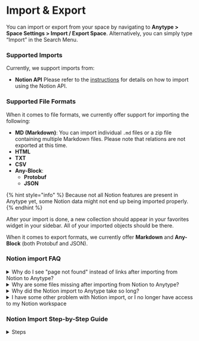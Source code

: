 # Import & Export

You can import or export from your space by navigating to **Anytype > Space Settings > Import / Export Space**. Alternatively, you can simply type “Import” in the Search Menu.
### Supported Imports
Currently, we support imports from:
- **Notion API**
  Please refer to the [instructions](#notion-import-step-by-step-guide) for details on how to import using the Notion API.
### Supported File Formats
When it comes to file formats, we currently offer support for importing the following:
- **MD (Markdown)**: You can import individual `.md` files or a zip file containing multiple Markdown files. Please note that relations are not exported at this time.
- **HTML**
- **TXT**
- **CSV**
- **Any-Block**:
  - **Protobuf**
  - **JSON**

{% hint style="info" %}
Because not all Notion features are present in Anytype yet, some Notion data might not end up being imported properly.
{% endhint %}

After your import is done, a new collection should appear in your favorites widget in your sidebar. All of your imported objects should be there.

When it comes to export formats, we currently offer **Markdown** and **Any-Block** (both Protobuf and JSON).

### Notion import FAQ

<details>
<summary>Why do I see "page not found" instead of links after importing from Notion to Anytype?</summary>
This issue occurs when you have links to pages that are not nested within your Notion workspace structure. These pages may not have been properly connected to the integration during the import, leading to broken links in Anytype.

**Solution:**
- **Check Page Connections:** Ensure that all pages in your Notion workspace are connected before starting the import process. If a page is not properly connected to the integration, it may not import correctly. See the Step-by-Step Guide within the app for details.
- **Repeat the import:** If a page did not import, add a missing Connection and repeat the import.
</details>

<details>
<summary>Why are some files missing after importing from Notion to Anytype?</summary>
There are two main reasons for missing files:
1. **Missing Connection:** Make sure that the page containing the files in Notion is properly connected to the integration before import. If this connection is missing, the files may not be imported.
2. **Slow Internet Connection:** If you have a slow internet connection and a large number of files, the links to these files might expire during the download process, resulting in missing files.

**Solution:**
- **Ensure Proper Connection:** Double-check that all pages and their respective files are connected in Notion before importing.
- **Use a Faster Internet Connection:** If possible, use a faster internet connection during the import process to prevent link expiration.
- **Manually Add Missing Files:** If files are missing after the import, you may need to manually upload them to Anytype.
</details>

<details>
<summary>Why did the Notion import to Anytype take so long?</summary>
The import process uses the Notion API to ensure data is transferred as accurately as possible. This method, though more reliable than exporting to Markdown, requires multiple queries. Over time, Notion may start rate-limiting these queries, leading to delays.

**Solution:**
- **Plug in Your Device:** Make sure your computer is plugged into a power source during the import.
- **Disable Sleep Mode:** Prevent your computer from going to sleep to allow the import process to continue uninterrupted.
- **Be Patient:** Allow the import process to run until it completes. It may take some time, especially if there is a large amount of data.
</details>

<details>
<summary>I have some other problem with Notion import, or I no longer have access to my Notion workspace</summary>

If you encounter issues with the Notion import (which works via the Notion API) or you lose access to your Notion workspace, you can export your workspace from Notion as Markdown & CSV files and import them into Anytype using the Markdown import option.

{% hint style="info" %} 
Markdown Import is More Lossy: Be aware that importing via Markdown & CSV files is more lossy compared to using the Notion API. This is because Notion’s way of linking documents and CSV files may not be fully preserved in the Markdown format, potentially leading to loss of structure or links between documents.
{% endhint %}

**Solution:**
- **Export from Notion:** In your Notion workspace, export your data as Markdown & CSV files.
- **Import into Anytype:** Use Anytype’s Markdown import feature to bring the exported content into your Anytype workspace.
</details>

### Notion Import Step-by-Step Guide
<details>
<summary>Steps</summary>

#### Step 1

1. **Open Settings & members.**  
   ![Open Settings & members](../../.gitbook/assets/notion/1-1.png)

2. **Open My Connections and then click Develop or manage integrations.**  
   ![Open My Connections](../../.gitbook/assets/notion/1-2.png)

3. **Click New integration or Create new integration.**  
   ![Create new integration](../../.gitbook/assets/notion/1-3.png)

4. **Select your workspace and set a Name for the integration.**  
   ![Set Name for integration](../../.gitbook/assets/notion/1-4.png)

5. **Important!**  
   Go to **Capabilities** and select the following capabilities, then press **Save changes**:
  - Read content
  - Read user information  
    ![Select capabilities](../../.gitbook/assets/notion/1-5.png)

6. **Copy Internal Integration Secret** for connecting and importing your data.  
   ![Copy Internal Integration Secret](../../.gitbook/assets/notion/1-6.png)

#### Step 2

**Add the integration to the pages you want to import into Anytype.** Pages will be imported with all children documents.

1. **Click on the three dots in the upper right corner, then click Connect to (you may need to scroll the menu).** Select your Anytype integration.  
   ![Connect to Anytype integration](../../.gitbook/assets/notion/2-1.png)

2. **Ensure you select all root pages** to avoid broken links in Anytype after the import.

3. **Add the Integration to each page's connection** to ensure that the pages and their linked content are imported correctly.
   ![Press Confirm](../../.gitbook/assets/notion/2-2.png)

#### Step 3

**Finalize the import and ensure a smooth process:**

1. **Paste your Internal Integration Token into Anytype.**
2. **Prepare for a smooth import:**
  - Use a good internet connection, especially if you have a large number of files.
  - Keep your computer plugged into power.
  - Disable sleep mode on your computer to allow the import process to complete without interruptions.

</details>